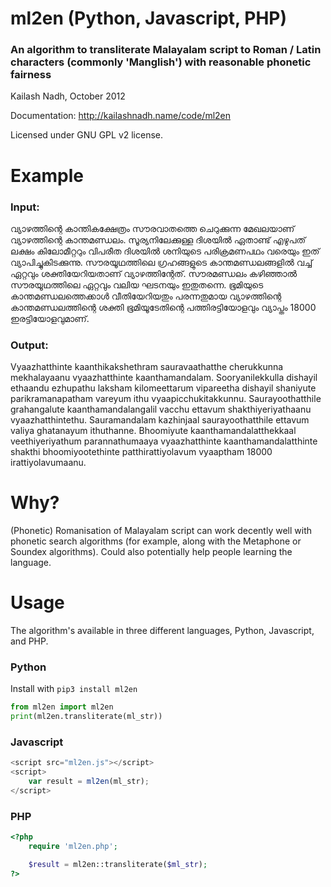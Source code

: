 # ml2en (Python, Javascript, PHP)
### An algorithm to transliterate Malayalam script to Roman / Latin characters (commonly 'Manglish') with reasonable phonetic fairness
Kailash Nadh, October 2012

Documentation: http://kailashnadh.name/code/ml2en

Licensed under GNU GPL v2 license.

# Example
### Input:
വ്യാഴത്തിന്റെ കാന്തികക്ഷേത്രം സൗരവാതത്തെ ചെറുക്കുന്ന മേഖലയാണ്‌ വ്യാഴത്തിന്റെ കാന്തമണ്ഡലം. സൂര്യനിലേക്കുള്ള ദിശയിൽ ഏതാണ്ട് എഴുപത് ലക്ഷം കിലോമീറ്ററും വിപരീത ദിശയിൽ ശനിയുടെ പരിക്രമണപഥം വരെയും ഇത് വ്യാപിച്ചുകിടക്കുന്നു. സൗരയൂഥത്തിലെ ഗ്രഹങ്ങളുടെ കാന്തമണ്ഡലങ്ങളിൽ വച്ച് ഏറ്റവും ശക്തിയേറിയതാണ്‌ വ്യാഴത്തിന്റേത്. സൗരമണ്ഡലം കഴിഞ്ഞാൽ സൗരയൂഥത്തിലെ ഏറ്റവും വലിയ ഘടനയും ഇതുതന്നെ. ഭൂമിയുടെ കാന്തമണ്ഡലത്തെക്കാൾ വീതിയേറിയതും പരന്നതുമായ വ്യാഴത്തിന്റെ കാന്തമണ്ഡലത്തിന്റെ ശക്തി ഭൂമിയൂടേതിന്റെ പത്തിരട്ടിയോളവും വ്യാപ്തം 18000 ഇരട്ടിയോളവുമാണ്‌.
### Output: 
Vyaazhatthinte kaanthikakshethram sauravaathatthe cherukkunna mekhalayaanu vyaazhatthinte kaanthamandalam. Sooryanilekkulla dishayil ethaandu ezhupathu laksham kilomeettarum vipareetha dishayil shaniyute parikramanapatham vareyum ithu vyaapicchukitakkunnu. Saurayoothatthile grahangalute kaanthamandalangalil vacchu ettavum shakthiyeriyathaanu vyaazhatthintethu. Sauramandalam kazhinjaal saurayoothatthile ettavum valiya ghatanayum ithuthanne. Bhoomiyute kaanthamandalatthekkaal veethiyeriyathum parannathumaaya vyaazhatthinte kaanthamandalatthinte shakthi bhoomiyootethinte patthirattiyolavum vyaaptham 18000 irattiyolavumaanu.

# Why?
(Phonetic) Romanisation of Malayalam script can work decently well with phonetic search algorithms (for example, along with the Metaphone or Soundex algorithms). Could also potentially help people learning the language.

# Usage
The algorithm's available in three different languages, Python, Javascript, and PHP.


### Python

Install with `pip3 install ml2en`

```python
from ml2en import ml2en
print(ml2en.transliterate(ml_str))
```

### Javascript
```javascript
<script src="ml2en.js"></script>
<script>
	var result = ml2en(ml_str);
</script>
```

### PHP
```php
<?php
	require 'ml2en.php';

	$result = ml2en::transliterate($ml_str);
?>
```

